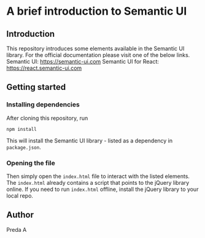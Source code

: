 # A brief introduction to Semantic UI

## Introduction
This repository introduces some elements available in the Semantic UI library.
For the official documentation please visit one of the below links.
Semantic UI: https://semantic-ui.com
Semantic UI for React: https://react.semantic-ui.com



## Getting started

### Installing dependencies
After cloning this repository, run
```
npm install
```
This will install the Semantic UI library - listed as a dependency in `package.json`.

### Opening the file
Then simply open the `index.html` file to interact with the listed elements.
The `index.html` already contains a script that points to the jQuery library online. If you need to run `index.html` offline, install the jQuery library to your local repo.

## Author
Preda A